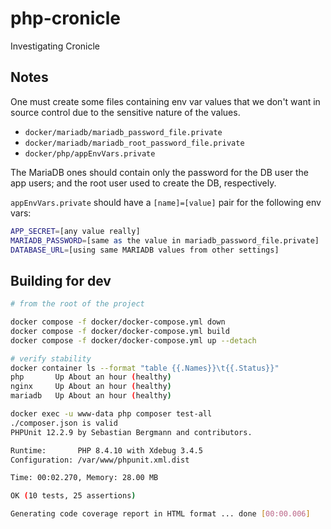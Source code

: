 # php-cronicle
Investigating Cronicle

## Notes

One must create some files containing env var values that we don't want
in source control due to the sensitive nature of the values.

* `docker/mariadb/mariadb_password_file.private`
* `docker/mariadb/mariadb_root_password_file.private`
* `docker/php/appEnvVars.private`

The MariaDB ones should contain only the password for the DB user the app users;
and the root user used to create the DB, respectively.

`appEnvVars.private` should have a `[name]=[value]` pair for the following env vars:

```bash
APP_SECRET=[any value really]
MARIADB_PASSWORD=[same as the value in mariadb_password_file.private]
DATABASE_URL=[using same MARIADB values from other settings]
```

## Building for dev

```bash
# from the root of the project

docker compose -f docker/docker-compose.yml down
docker compose -f docker/docker-compose.yml build
docker compose -f docker/docker-compose.yml up --detach

# verify stability
docker container ls --format "table {{.Names}}\t{{.Status}}"
php       Up About an hour (healthy)
nginx     Up About an hour (healthy)
mariadb   Up About an hour (healthy)

docker exec -u www-data php composer test-all
./composer.json is valid
PHPUnit 12.2.9 by Sebastian Bergmann and contributors.

Runtime:       PHP 8.4.10 with Xdebug 3.4.5
Configuration: /var/www/phpunit.xml.dist

Time: 00:02.270, Memory: 28.00 MB

OK (10 tests, 25 assertions)

Generating code coverage report in HTML format ... done [00:00.006]
```
